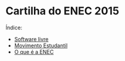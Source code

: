 Cartilha do ENEC 2015
=====================
Índice:
- [Software livre](software-livre.md)
- [Movimento Estudantil](me.md)
- [O que é a ENEC](AEnec.md)
